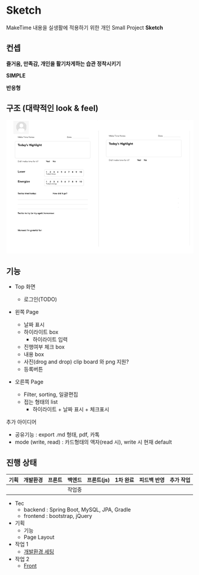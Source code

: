 # Sketch

MakeTime 내용을 실생활에 적용하기 위한 개인 Small Project **Sketch**

## 컨셉

**즐거움, 만족감, 개인을 활기차게하는 습관 정착시키기**  

**SIMPLE**

**반응형**

## 구조 (대략적인 look & feel)

![Base 골격](https://github.com/bluewow/makeTime/blob/master/assets/layout.png)

## 기능 
- Top 화면
	- 로그인(TODO)

- 왼쪽 Page
	- 날짜 표시
	- 하이라이트 box
		- 하이라이트 입력
	- 진행여부 체크 box
	- 내용 box
	- 사진(drog and drop) clip board 와 png 지원?
	- 등록버튼

- 오른쪽 Page
	- Filter, sorting, 일괄편집
	- 접는 형태의 list 
		- 하이라이트 + 날짜 표시 + 체크표시

추가 아이디어 
- 공유기능 : export .md 형태, pdf, 카톡
- mode (write, read)  : 카드형태의 액자(read 시),  write 시 현재 default

## 진행 상태

|기획|개발환경|프론트|백엔드|프론트(js)|1차 완료|피드백 반영|추가 작업|
|--|--|--|--|--|--|--|--|
|  |  |  |작업중|  |  |  |  |


- Tec
	- backend : Spring Boot, MySQL, JPA, Gradle
	- frontend : bootstrap, jQuery
- 기획
	- 기능
	- Page Layout
- 작업 1 
	- [개발환경 세팅](https://github.com/bluewow/makeTime/blob/master/contents/setting.md.md)
- 작업 2
	- [Front](https://github.com/bluewow/makeTime/blob/master/contents/front.md.md)

<!--stackedit_data:
eyJoaXN0b3J5IjpbODQwMDEyMzQwLC01OTU0MzQwNywyNjE1MT
I0NTAsMTEzNjczMzg4MiwtMTc4MDQ4ODY4Niw0NTI4MzE5NzUs
MjU3OTI4NDEzLC0xODMwNzU4Njk3LC05NjMxMTg3NTcsLTE3Mz
IxNzc4MjAsLTUwNzEwMzU4NiwtNDg5MTI4MzYsLTEwODIyMTk3
MDEsLTQ1ODUwOTE1MywtNjM1MjAwOTU4LC0xNjg4NTU2NTg0LC
0xNDQxNTg5ODA0LDUyMzAyMDY1MywxNTczNjMwMDM4LDE4ODc3
NzYxODFdfQ==
-->